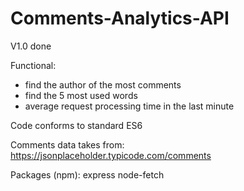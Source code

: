 # Comments-Analytics-API

V1.0 done

Functional:
- find the author of the most comments
- find the 5 most used words
- average request processing time in the last minute

Сode conforms to standard ES6

Comments data takes from: https://jsonplaceholder.typicode.com/comments

Packages (npm):
express
node-fetch

